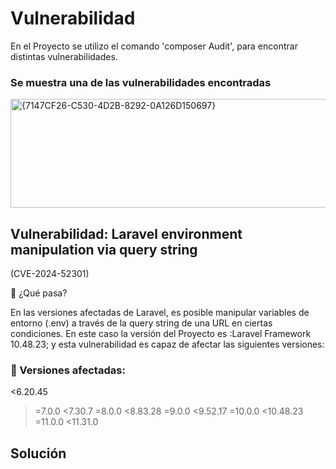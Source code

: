 # Vulnerabilidad
En el Proyecto se utilizo el comando 'composer Audit', para encontrar distintas vulnerabilidades.

### Se muestra una de las vulnerabilidades encontradas
<img width="782" height="174" alt="{7147CF26-C530-4D2B-8292-0A126D150697}" src="https://github.com/user-attachments/assets/096e782a-b4f0-46da-93f3-e0b73854a32f" />

## Vulnerabilidad: Laravel environment manipulation via query string

(CVE-2024-52301)

🔎 ¿Qué pasa?

En las versiones afectadas de Laravel, es posible manipular variables de entorno (.env) a través de la query string de una URL en ciertas condiciones.
En este caso la versión del Proyecto es :Laravel Framework 10.48.23; y esta vulnerabilidad es capaz de afectar las siguientes versiones:
### 📌 Versiones afectadas:

<6.20.45
>=7.0.0 <7.30.7
>=8.0.0 <8.83.28
>=9.0.0 <9.52.17
>=10.0.0 <10.48.23
>=11.0.0 <11.31.0


## Solución
